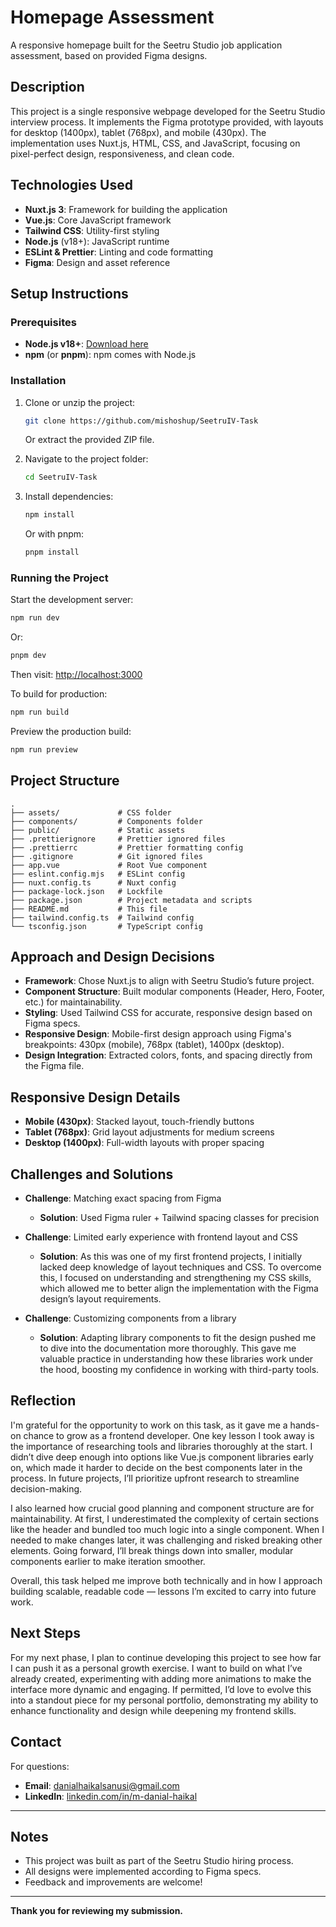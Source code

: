 # Homepage Assessment

A responsive homepage built for the Seetru Studio job application assessment, based on provided Figma designs.

## Description

This project is a single responsive webpage developed for the Seetru Studio interview process. It implements the Figma prototype provided, with layouts for desktop (1400px), tablet (768px), and mobile (430px). The implementation uses Nuxt.js, HTML, CSS, and JavaScript, focusing on pixel-perfect design, responsiveness, and clean code.

## Technologies Used

- **Nuxt.js 3**: Framework for building the application
- **Vue.js**: Core JavaScript framework
- **Tailwind CSS**: Utility-first styling
- **Node.js** (v18+): JavaScript runtime
- **ESLint & Prettier**: Linting and code formatting
- **Figma**: Design and asset reference

## Setup Instructions

### Prerequisites

- **Node.js v18+**: [Download here](https://nodejs.org/)
- **npm** (or **pnpm**): npm comes with Node.js

### Installation

1. Clone or unzip the project:

   ```bash
   git clone https://github.com/mishoshup/SeetruIV-Task
   ```

   Or extract the provided ZIP file.

2. Navigate to the project folder:

   ```bash
   cd SeetruIV-Task
   ```

3. Install dependencies:
   ```bash
   npm install
   ```
   Or with pnpm:
   ```bash
   pnpm install
   ```

### Running the Project

Start the development server:

```bash
npm run dev
```

Or:

```bash
pnpm dev
```

Then visit: [http://localhost:3000](http://localhost:3000)

To build for production:

```bash
npm run build
```

Preview the production build:

```bash
npm run preview
```

## Project Structure

```
.
├── assets/             # CSS folder
├── components/         # Components folder
├── public/             # Static assets
├── .prettierignore     # Prettier ignored files
├── .prettierrc         # Prettier formatting config
├── .gitignore          # Git ignored files
├── app.vue             # Root Vue component
├── eslint.config.mjs   # ESLint config
├── nuxt.config.ts      # Nuxt config
├── package-lock.json   # Lockfile
├── package.json        # Project metadata and scripts
├── README.md           # This file
├── tailwind.config.ts  # Tailwind config
└── tsconfig.json       # TypeScript config
```

## Approach and Design Decisions

- **Framework**: Chose Nuxt.js to align with Seetru Studio’s future project.
- **Component Structure**: Built modular components (Header, Hero, Footer, etc.) for maintainability.
- **Styling**: Used Tailwind CSS for accurate, responsive design based on Figma specs.
- **Responsive Design**: Mobile-first design approach using Figma's breakpoints: 430px (mobile), 768px (tablet), 1400px (desktop).
- **Design Integration**: Extracted colors, fonts, and spacing directly from the Figma file.

## Responsive Design Details

- **Mobile (430px)**: Stacked layout, touch-friendly buttons
- **Tablet (768px)**: Grid layout adjustments for medium screens
- **Desktop (1400px)**: Full-width layouts with proper spacing

## Challenges and Solutions

- **Challenge**: Matching exact spacing from Figma
  - **Solution**: Used Figma ruler + Tailwind spacing classes for precision

- **Challenge**: Limited early experience with frontend layout and CSS
  - **Solution**: As this was one of my first frontend projects, I initially lacked deep knowledge of layout techniques and CSS. To overcome this, I focused on understanding and strengthening my CSS skills, which allowed me to better align the implementation with the Figma design’s layout requirements.

- **Challenge**: Customizing components from a library
  - **Solution**: Adapting library components to fit the design pushed me to dive into the documentation more thoroughly. This gave me valuable practice in understanding how these libraries work under the hood, boosting my confidence in working with third-party tools.

## Reflection

I'm grateful for the opportunity to work on this task, as it gave me a hands-on chance to grow as a frontend developer. One key lesson I took away is the importance of researching tools and libraries thoroughly at the start. I didn’t dive deep enough into options like Vue.js component libraries early on, which made it harder to decide on the best components later in the process. In future projects, I’ll prioritize upfront research to streamline decision-making.

I also learned how crucial good planning and component structure are for maintainability. At first, I underestimated the complexity of certain sections like the header and bundled too much logic into a single component. When I needed to make changes later, it was challenging and risked breaking other elements. Going forward, I’ll break things down into smaller, modular components earlier to make iteration smoother.

Overall, this task helped me improve both technically and in how I approach building scalable, readable code — lessons I’m excited to carry into future work.

## Next Steps

For my next phase, I plan to continue developing this project to see how far I can push it as a personal growth exercise. I want to build on what I’ve already created, experimenting with adding more animations to make the interface more dynamic and engaging. If permitted, I’d love to evolve this into a standout piece for my personal portfolio, demonstrating my ability to enhance functionality and design while deepening my frontend skills.

## Contact

For questions:

- **Email**: danialhaikalsanusi@gmail.com
- **LinkedIn**: [linkedin.com/in/m-danial-haikal](https://www.linkedin.com/in/m-danial-haikal/)

---

## Notes

- This project was built as part of the Seetru Studio hiring process.
- All designs were implemented according to Figma specs.
- Feedback and improvements are welcome!

---

**Thank you for reviewing my submission.**
